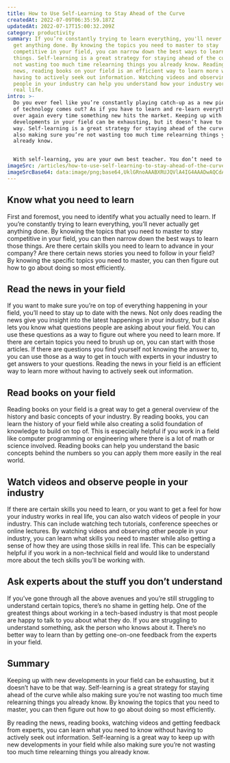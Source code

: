 ```yaml
---
title: How to Use Self-Learning to Stay Ahead of the Curve
createdAt: 2022-07-09T06:35:59.187Z
updatedAt: 2022-07-17T15:00:32.209Z
category: productivity
summary: If you’re constantly trying to learn everything, you'll never actually
  get anything done. By knowing the topics you need to master to stay
  competitive in your field, you can narrow down the best ways to learn those
  things. Self-learning is a great strategy for staying ahead of the curve while
  not wasting too much time relearning things you already know. Reading the
  news, reading books on your field is an efficient way to learn more without
  having to actively seek out information. Watching videos and observing other
  people in your industry can help you understand how your industry works in
  real life.
intro: >-
  Do you ever feel like you’re constantly playing catch-up as a new piece
  of technology comes out? As if you have to learn and re-learn everything all
  over again every time something new hits the market. Keeping up with new
  developments in your field can be exhausting, but it doesn’t have to be that
  way. Self-learning is a great strategy for staying ahead of the curve while
  also making sure you’re not wasting too much time relearning things you
  already know. 


  With self-learning, you are your own best teacher. You don’t need to rely on anyone else to understand something and retain that information. With some strategic planning, learning how to learn new things on your own can not only make you more efficient as an individual, but also help you build a foundation of knowledge that will last through almost any career change or advancement. Here are some ways to use self-learning to stay ahead of the curve:
imageSrc: /articles/how-to-use-self-learning-to-stay-ahead-of-the-curve.png
imageSrcBase64: data:image/png;base64,UklGRnoAAABXRUJQVlA4IG4AAADwAQCdASoKAAoAAUAmJYwCdAYt9vswOgAA/th/XPrfDw5qa77V3UcfRLSUPD3aM9MDvB1zWFoM62JRIV0G+mCpleJpf90ZurfxVej/6DqL2i70oBjeZGr5NkeYQC34fHQAiht+j0Q2R0gnyCBAAA==
---
```


## Know what you need to learn

First and foremost, you need to identify what you actually need to learn. If you’re constantly trying to learn everything, you’ll never actually get anything done. By knowing the topics that you need to master to stay competitive in your field, you can then narrow down the best ways to learn those things. Are there certain skills you need to learn to advance in your company? Are there certain news stories you need to follow in your field? By knowing the specific topics you need to master, you can then figure out how to go about doing so most efficiently.

## Read the news in your field

If you want to make sure you’re on top of everything happening in your field, you’ll need to stay up to date with the news. Not only does reading the news give you insight into the latest happenings in your industry, but it also lets you know what questions people are asking about your field. You can use these questions as a way to figure out where you need to learn more. If there are certain topics you need to brush up on, you can start with those articles. If there are questions you find yourself not knowing the answer to, you can use those as a way to get in touch with experts in your industry to get answers to your questions. Reading the news in your field is an efficient way to learn more without having to actively seek out information.

## Read books on your field

Reading books on your field is a great way to get a general overview of the history and basic concepts of your industry. By reading books, you can learn the history of your field while also creating a solid foundation of knowledge to build on top of. This is especially helpful if you work in a field like computer programming or engineering where there is a lot of math or science involved. Reading books can help you understand the basic concepts behind the numbers so you can apply them more easily in the real world.

## Watch videos and observe people in your industry

If there are certain skills you need to learn, or you want to get a feel for how your industry works in real life, you can also watch videos of people in your industry. This can include watching tech tutorials, conference speeches or online lectures. By watching videos and observing other people in your industry, you can learn what skills you need to master while also getting a sense of how they are using those skills in real life. This can be especially helpful if you work in a non-technical field and would like to understand more about the tech skills you’ll be working with.

## Ask experts about the stuff you don’t understand

If you’ve gone through all the above avenues and you’re still struggling to understand certain topics, there’s no shame in getting help. One of the greatest things about working in a tech-based industry is that most people are happy to talk to you about what they do.  If you are struggling to understand something, ask the person who knows about it. There’s no better way to learn than by getting one-on-one feedback from the experts in your field.

## Summary

Keeping up with new developments in your field can be exhausting, but it doesn’t have to be that way. Self-learning is a great strategy for staying ahead of the curve while also making sure you’re not wasting too much time relearning things you already know. By knowing the topics that you need to master, you can then figure out how to go about doing so most efficiently.

By reading the news, reading books, watching videos and getting feedback from experts, you can learn what you need to know without having to actively seek out information. Self-learning is a great way to keep up with new developments in your field while also making sure you’re not wasting too much time relearning things you already know.
